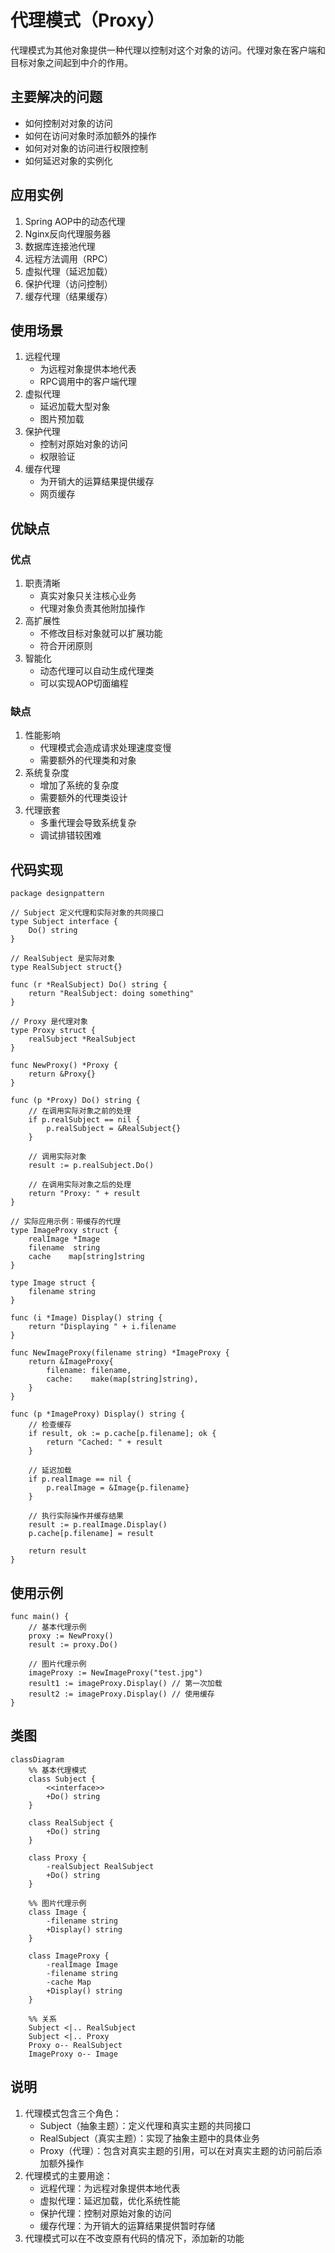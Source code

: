 # 代理模式（Proxy）
代理模式为其他对象提供一种代理以控制对这个对象的访问。代理对象在客户端和目标对象之间起到中介的作用。

## 主要解决的问题
- 如何控制对对象的访问
- 如何在访问对象时添加额外的操作
- 如何对对象的访问进行权限控制
- 如何延迟对象的实例化

## 应用实例
1. Spring AOP中的动态代理
2. Nginx反向代理服务器
3. 数据库连接池代理
4. 远程方法调用（RPC）
5. 虚拟代理（延迟加载）
6. 保护代理（访问控制）
7. 缓存代理（结果缓存）

## 使用场景
1. 远程代理
   - 为远程对象提供本地代表
   - RPC调用中的客户端代理
2. 虚拟代理
   - 延迟加载大型对象
   - 图片预加载
3. 保护代理
   - 控制对原始对象的访问
   - 权限验证
4. 缓存代理
   - 为开销大的运算结果提供缓存
   - 网页缓存

## 优缺点
### 优点
1. 职责清晰
   - 真实对象只关注核心业务
   - 代理对象负责其他附加操作
2. 高扩展性
   - 不修改目标对象就可以扩展功能
   - 符合开闭原则
3. 智能化
   - 动态代理可以自动生成代理类
   - 可以实现AOP切面编程

### 缺点
1. 性能影响
   - 代理模式会造成请求处理速度变慢
   - 需要额外的代理类和对象
2. 系统复杂度
   - 增加了系统的复杂度
   - 需要额外的代理类设计
3. 代理嵌套
   - 多重代理会导致系统复杂
   - 调试排错较困难


## 代码实现

```golang
package designpattern

// Subject 定义代理和实际对象的共同接口
type Subject interface {
    Do() string
}

// RealSubject 是实际对象
type RealSubject struct{}

func (r *RealSubject) Do() string {
    return "RealSubject: doing something"
}

// Proxy 是代理对象
type Proxy struct {
    realSubject *RealSubject
}

func NewProxy() *Proxy {
    return &Proxy{}
}

func (p *Proxy) Do() string {
    // 在调用实际对象之前的处理
    if p.realSubject == nil {
        p.realSubject = &RealSubject{}
    }
    
    // 调用实际对象
    result := p.realSubject.Do()
    
    // 在调用实际对象之后的处理
    return "Proxy: " + result
}

// 实际应用示例：带缓存的代理
type ImageProxy struct {
    realImage *Image
    filename  string
    cache    map[string]string
}

type Image struct {
    filename string
}

func (i *Image) Display() string {
    return "Displaying " + i.filename
}

func NewImageProxy(filename string) *ImageProxy {
    return &ImageProxy{
        filename: filename,
        cache:    make(map[string]string),
    }
}

func (p *ImageProxy) Display() string {
    // 检查缓存
    if result, ok := p.cache[p.filename]; ok {
        return "Cached: " + result
    }
    
    // 延迟加载
    if p.realImage == nil {
        p.realImage = &Image{p.filename}
    }
    
    // 执行实际操作并缓存结果
    result := p.realImage.Display()
    p.cache[p.filename] = result
    
    return result
}
```

## 使用示例

```golang
func main() {
    // 基本代理示例
    proxy := NewProxy()
    result := proxy.Do()
    
    // 图片代理示例
    imageProxy := NewImageProxy("test.jpg")
    result1 := imageProxy.Display() // 第一次加载
    result2 := imageProxy.Display() // 使用缓存
}
```

## 类图
```mermaid
classDiagram
    %% 基本代理模式
    class Subject {
        <<interface>>
        +Do() string
    }

    class RealSubject {
        +Do() string
    }

    class Proxy {
        -realSubject RealSubject
        +Do() string
    }

    %% 图片代理示例
    class Image {
        -filename string
        +Display() string
    }

    class ImageProxy {
        -realImage Image
        -filename string
        -cache Map
        +Display() string
    }

    %% 关系
    Subject <|.. RealSubject
    Subject <|.. Proxy
    Proxy o-- RealSubject
    ImageProxy o-- Image
```

## 说明
1. 代理模式包含三个角色：
   - Subject（抽象主题）：定义代理和真实主题的共同接口
   - RealSubject（真实主题）：实现了抽象主题中的具体业务
   - Proxy（代理）：包含对真实主题的引用，可以在对真实主题的访问前后添加额外操作
2. 代理模式的主要用途：
   - 远程代理：为远程对象提供本地代表
   - 虚拟代理：延迟加载，优化系统性能
   - 保护代理：控制对原始对象的访问
   - 缓存代理：为开销大的运算结果提供暂时存储
3. 代理模式可以在不改变原有代码的情况下，添加新的功能
